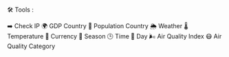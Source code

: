 🛠️ Tools :

➡️ Check IP
🌍 GDP Country 
👥 Population Country 
🌦️ Weather 
🌡️ Temperature 
💱 Currency
🌸 Season 
🕒 Time 
📅 Day 
🌬️ Air Quality Index 
😷 Air Quality Category 
